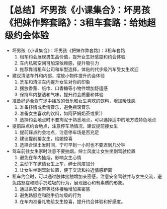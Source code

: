 # 【总结】坏男孩《小课集合》：坏男孩《把妹作弊套路》：3租车套路：给她超级约会体验

-   坏男孩《小课集合》：坏男孩《把妹作弊套路》：3租车套路
    1.  租车约会展现男生高价值，提升女生好感度和约会体验
    2.  车内私密空间可加深依赖感，提升吸引力
    3.  推荐靠谱租车公司和车型选择，体贴的代步级汽车受女生欢迎
-   建议清洁车外和内部，摆放小物件提升约会体验
    1.  洗车和清洁车内提升女生对你的印象
    2.  摆放香薰、纸巾、口香糖等小物件增加舒适感
    3.  保持车内整洁和气味，提升约会质量和体验
-   准备好适合驾车途中播放的音乐和女生喜欢的饮料，增加暧昧感
    1.  准备抒情或柔情音乐，避免摇滚音乐
    2.  准备女生喜欢的饮料，如阿萨姆奶茶或果汁
    3.  选择约会地点时不要拘泥于熟悉地点，可以选择适中的地方或特色地点
-   提前踩点约会地点，注意停车场情况，建议提前接女生
    1.  提前踩点约会地点，注意停车场是否充足
    2.  建议提前接女生，给她惊喜
    3.  选择合理出发时间，宁可早到一小时也不要迟到几分钟
-   驾车前往女生家时注意不要抽烟，绅士风度让女生坐副驾驶位置
    1.  避免在车内抽烟，影响女生心情
    2.  主动下车邀请女生上车，绅士风度加分
    3.  让女生坐副驾驶位置，便于交流和拉近情感距离
-   租车约会时，可以通过肢体接触增加亲密感，注意安全驾驶并与女生交流，避免路怒症和随手扔垃圾的行为，展现细心和有素质的形象。
    1.  通过系安全带等肢体接触增加亲密感
    2.  避免路怒症和随手扔垃圾的行为
    3.  在车内准备礼物给女生惊喜，提升约会体验和好感度。